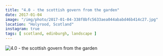 ```yaml
---
title: "4.0 - the scottish govern from the garden"
date: 2017-01-04
image: "/img/photo/2017-01-04-338f8bfc5633aea044ababd46b414c27.jpg"
location: "Holyrood, Scotland"
instagram: true
tags: [ scotland, edinburgh, landscape ]
---
```


![4.0 - the scottish govern from the garden](/img/photo/2017-01-04-338f8bfc5633aea044ababd46b414c27.jpg)
